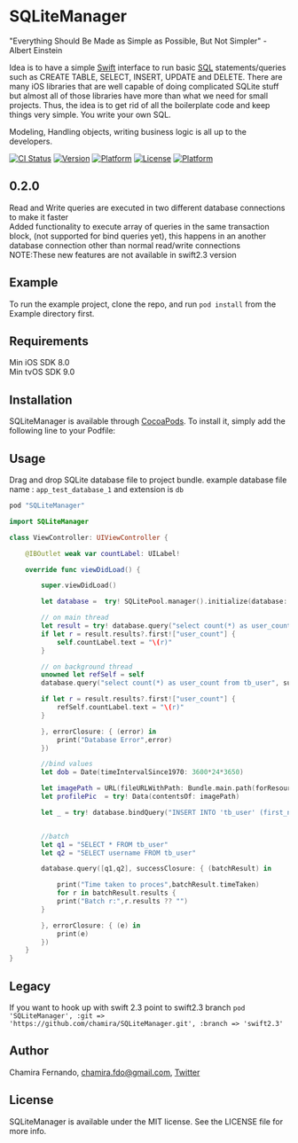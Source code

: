 # SQLiteManager

"Everything Should Be Made as Simple as Possible, But Not Simpler" - Albert Einstein

Idea is to have a simple [Swift](https://developer.apple.com/swift/) interface to run basic [SQL](https://www.sqlite.org/lang.html) statements/queries such as CREATE TABLE, SELECT, INSERT, UPDATE and DELETE.
There are many iOS libraries that are well capable of doing complicated SQLite stuff but almost all of those libraries have more than what we need for small projects. 
Thus, the idea is to get rid of all the boilerplate code and keep things very simple. You write your own SQL.

Modeling, Handling objects, writing business logic is all up to the developers. 

[![CI Status](http://img.shields.io/travis/chamira/SQLiteManager.svg?style=flat)](https://travis-ci.org/chamira/SQLiteManager)
[![Version](https://img.shields.io/cocoapods/v/SQLiteManager.svg?style=flat)](http://cocoapods.org/pods/SQLiteManager)
[![Platform](https://cocoapod-badges.herokuapp.com/p/SQLite.swift/badge.png)](https://developer.apple.com/swift/)
[![License](https://img.shields.io/cocoapods/l/SQLiteManager.svg?style=flat)](https://en.wikipedia.org/wiki/MIT_License)
[![Platform](https://img.shields.io/cocoapods/p/SQLiteManager.svg?style=flat)](http://cocoapods.org/pods/SQLiteManager)

## 0.2.0

Read and Write queries are executed in two different database connections to make it faster<br />
Added functionality to execute array of queries in the same transaction block, (not supported for bind queries yet), this happens in an another database connection other than normal read/write connections<br />
NOTE:These new features are not available in swift2.3 version<br /> 

## Example

To run the example project, clone the repo, and run `pod install` from the Example directory first.

## Requirements

Min iOS SDK 8.0<br /> 
Min tvOS SDK 9.0<br />

## Installation

SQLiteManager is available through [CocoaPods](http://cocoapods.org). To install
it, simply add the following line to your Podfile:

## Usage

Drag and drop SQLite database file to project bundle. example database file name : ```app_test_database_1``` and extension is ```db```

```ruby
pod "SQLiteManager"
```

``` swift
import SQLiteManager

class ViewController: UIViewController {

	@IBOutlet weak var countLabel: UILabel!

	override func viewDidLoad() {

		super.viewDidLoad()

		let database =  try! SQLitePool.manager().initialize(database: "app_test_database_1", withExtension: "db")

		// on main thread
		let result = try! database.query("select count(*) as user_count from tb_user")
		if let r = result.results?.first!["user_count"] {
			self.countLabel.text = "\(r)"
		}

		// on background thread
		unowned let refSelf = self
		database.query("select count(*) as user_count from tb_user", successClosure: { (result) in

		if let r = result.results?.first!["user_count"] {
			refSelf.countLabel.text = "\(r)"
		}

		}, errorClosure: { (error) in
			print("Database Error",error)
		})

		//bind values
		let dob = Date(timeIntervalSince1970: 3600*24*3650)

		let imagePath = URL(fileURLWithPath: Bundle.main.path(forResource: "chamira_fernando", ofType: "jpg")!)
		let profilePic  = try! Data(contentsOf: imagePath)

		let _ = try! database.bindQuery("INSERT INTO 'tb_user' (first_name, last_name, username, date_of_birth, company_id, profile_picture) VALUES (?,?,?,?,?,?)", bindValues: [sqlStr("Chameera"),sqlStr("Fernando"),sqlStr("some_user_name"), sqlNumber(dob.timeIntervalSince1970),sqlNumber(1),sqlData(profilePic)])


		//batch
		let q1 = "SELECT * FROM tb_user"
		let q2 = "SELECT username FROM tb_user"

		database.query([q1,q2], successClosure: { (batchResult) in

			print("Time taken to proces",batchResult.timeTaken)
			for r in batchResult.results {
			print("Batch r:",r.results ?? "")
		}

		}, errorClosure: { (e) in
			print(e)
		})
	}
}

```

## Legacy 

If you want to hook up with swift 2.3 point to swift2.3 branch 
```pod 'SQLiteManager', :git => 'https://github.com/chamira/SQLiteManager.git', :branch => 'swift2.3'```

## Author

Chamira Fernando, chamira.fdo@gmail.com, [Twitter](https://twitter.com/chamirafernando)


## License

SQLiteManager is available under the MIT license. See the LICENSE file for more info.
